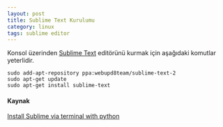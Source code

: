 ```yaml
---
layout: post
title: Sublime Text Kurulumu
category: linux
tags: sublime editor
---
```


Konsol üzerinden [Sublime Text](http://www.sublimetext.com/) editörünü kurmak için aşağıdaki komutlar yeterlidir.

	sudo add-apt-repository ppa:webupd8team/sublime-text-2
	sudo apt-get update
	sudo apt-get install sublime-text

#### Kaynak

[Install Sublime via terminal with python](http://ubuntuforums.org/showthread.php?t=2216832)

